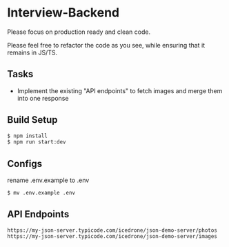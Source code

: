 # Interview-Backend
Please focus on production ready and clean code.

Please feel free to refactor the code as you see, while ensuring that it remains in JS/TS.

## Tasks
* Implement the existing "API endpoints" to fetch images and merge them into one response


## Build Setup
```bash
$ npm install
$ npm run start:dev
```

## Configs
 rename .env.example to .env
```bash
$ mv .env.example .env
```


## API Endpoints

```
https://my-json-server.typicode.com/icedrone/json-demo-server/photos
https://my-json-server.typicode.com/icedrone/json-demo-server/images
```